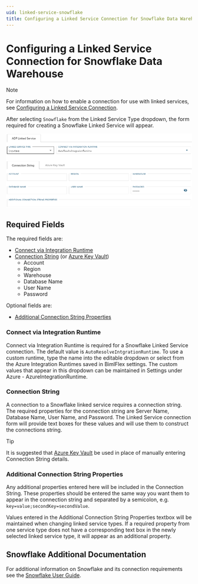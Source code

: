 ```yaml
---
uid: linked-service-snowflake
title: Configuring a Linked Service Connection for Snowflake Data Warehouse
---
```

# Configuring a Linked Service Connection for Snowflake Data Warehouse

> [!NOTE]
> For information on how to enable a connection for use with linked services, see [Configuring a Linked Service Connection](create-linked-service-connection.md).

[//]: # (TODO List of stages, connection types, and system types that can use Snowflake)

After selecting `Snowflake` from the Linked Service Type dropdown, the form required for creating a Snowflake Linked Service will appear.

![Snowflake Linked Service Form](images/bimlflex-ss-app-connections-snowflake-form.png "Snowflake Linked Service Form")

## Required Fields

The required fields are:

+ [Connect via Integration Runtime](#connect-via-integration-runtime)
+ [Connection String](#connection-string) (or [Azure Key Vault](create-linked-service-connection.md))
  + Account
  + Region
  + Warehouse
  + Database Name
  + User Name
  + Password

Optional fields are:

+ [Additional Connection String Properties](#additional-connection-string-properties)

### Connect via Integration Runtime

Connect via Integration Runtime is required for a Snowflake Linked Service connection. The default value is `AutoResolveIntgrationRuntime`. To use a custom runtime, type the name into the editable dropdown or select from the Azure Integration Runtimes saved in BimlFlex settings. The custom values that appear in this dropdown can be maintained in Settings under Azure - AzureIntegrationRuntime.

### Connection String

A connection to a Snowflake linked service requires a connection string. The required properties for the connection string are Server Name, Database Name, User Name, and Password. The Linked Service connection form will provide text boxes for these values and will use them to construct the connections string.

> [!TIP]
> It is suggested that [Azure Key Vault](linked-service-azure-key-vault.md) be used in place of manually entering Connection String details.

### Additional Connection String Properties

Any additional properties entered here will be included in the Connection String. These properties should be entered the same way you want them to appear in the connection string and separated by a semicolon, e.g. `key=value;secondKey=secondValue`.

Values entered in the Additional Connection String Properties textbox will be maintained when changing linked service types. If a required property from one service type does not have a corresponding text box in the newly selected linked service type, it will appear as an additional property.

## Snowflake Additional Documentation

For additional information on Snowflake and its connection requirements see the [Snowflake User Guide](https://docs.snowflake.net/manuals/user-guide-connecting.html).

